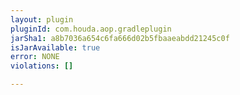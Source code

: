 ```yaml
---
layout: plugin
pluginId: com.houda.aop.gradleplugin
jarSha1: a8b7036a654c6fa666d02b5fbaaeabdd21245c0f
isJarAvailable: true
error: NONE
violations: []

---
```

